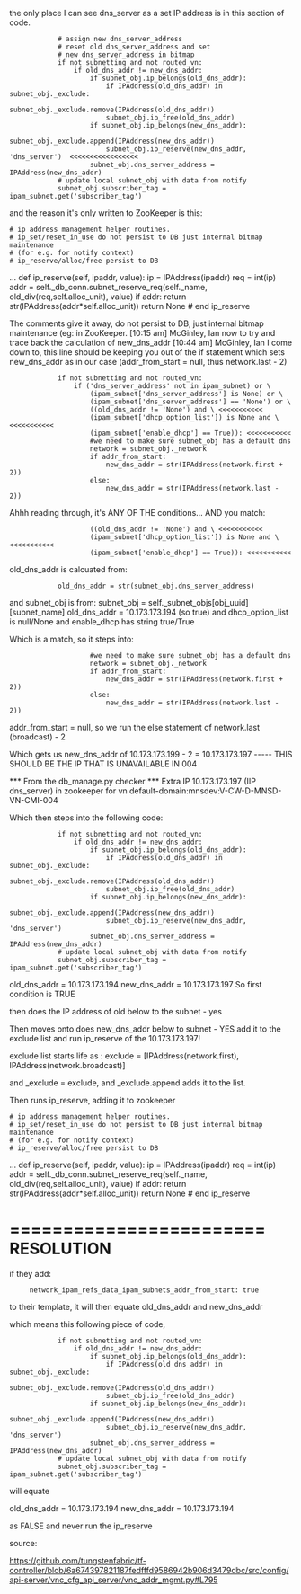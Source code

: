 the only place I can see dns_server as a set IP address is in this section of code.
 
                # assign new dns_server_address
                # reset old dns_server_address and set
                # new dns_server_address in bitmap
                if not subnetting and not routed_vn:
                    if old_dns_addr != new_dns_addr:
                        if subnet_obj.ip_belongs(old_dns_addr):
                            if IPAddress(old_dns_addr) in subnet_obj._exclude:
                                subnet_obj._exclude.remove(IPAddress(old_dns_addr))
                            subnet_obj.ip_free(old_dns_addr)
                        if subnet_obj.ip_belongs(new_dns_addr):
                            subnet_obj._exclude.append(IPAddress(new_dns_addr))
                            subnet_obj.ip_reserve(new_dns_addr, 'dns_server')  <<<<<<<<<<<<<<<<<
                        subnet_obj.dns_server_address = IPAddress(new_dns_addr)
                # update local subnet_obj with data from notify
                subnet_obj.subscriber_tag = ipam_subnet.get('subscriber_tag')
 
 
and the reason it's only written to ZooKeeper is this:
 
    # ip address management helper routines.
    # ip_set/reset_in_use do not persist to DB just internal bitmap maintenance
    # (for e.g. for notify context)
    # ip_reserve/alloc/free persist to DB
...
    def ip_reserve(self, ipaddr, value):
        ip = IPAddress(ipaddr)
        req = int(ip)
        addr = self._db_conn.subnet_reserve_req(self._name, old_div(req,self.alloc_unit), value)
        if addr:
            return str(IPAddress(addr*self.alloc_unit))
        return None
    # end ip_reserve


The comments give it away, do not persist to DB, just internal bitmap maintenance (eg: in ZooKeeper.
[10:15 am] McGinley, Ian
now to try and trace back the calculation of new_dns_addr
[10:44 am] McGinley, Ian
I come down to, this line should be keeping you out of the if statement which sets new_dns_addr as in our case (addr_from_start = null, thus network.last - 2)
 
                if not subnetting and not routed_vn:
                    if ('dns_server_address' not in ipam_subnet) or \
                        (ipam_subnet['dns_server_address'] is None) or \
                        (ipam_subnet['dns_server_address'] == 'None') or \
                        ((old_dns_addr != 'None') and \ <<<<<<<<<<<
                        (ipam_subnet['dhcp_option_list']) is None and \ <<<<<<<<<<<
                        (ipam_subnet['enable_dhcp'] == True)): <<<<<<<<<<<
                        #we need to make sure subnet_obj has a default dns
                        network = subnet_obj._network
                        if addr_from_start:
                            new_dns_addr = str(IPAddress(network.first + 2))
                        else:
                            new_dns_addr = str(IPAddress(network.last - 2))
 
Ahhh reading through, it's ANY OF THE conditions... AND you match:
 
                        ((old_dns_addr != 'None') and \ <<<<<<<<<<<
                        (ipam_subnet['dhcp_option_list']) is None and \ <<<<<<<<<<<
                        (ipam_subnet['enable_dhcp'] == True)): <<<<<<<<<<<
old_dns_addr is calcuated from:
 
                old_dns_addr = str(subnet_obj.dns_server_address)
and subnet_obj is from:
                subnet_obj = self._subnet_objs[obj_uuid][subnet_name]
old_dns_addr = 10.173.173.194 (so true) and dhcp_option_list is null/None and enable_dhcp has string true/True
 
Which is a match, so it steps into:
 
                        #we need to make sure subnet_obj has a default dns
                        network = subnet_obj._network
                        if addr_from_start:
                            new_dns_addr = str(IPAddress(network.first + 2))
                        else:
                            new_dns_addr = str(IPAddress(network.last - 2))
addr_from_start = null, so we run the else statement of network.last (broadcast) - 2
 
Which gets us new_dns_addr of 10.173.173.199 - 2 = 10.173.173.197 ----- THIS SHOULD BE THE IP THAT IS UNAVAILABLE IN 004
 
*** From the db_manage.py checker *** 
Extra IP 10.173.173.197 (IIP dns_server) in zookeeper for vn default-domain:mnsdev:V-CW-D-MNSD-VN-CMI-004
 
Which then steps into the following code:
 
                if not subnetting and not routed_vn:
                    if old_dns_addr != new_dns_addr:
                        if subnet_obj.ip_belongs(old_dns_addr):
                            if IPAddress(old_dns_addr) in subnet_obj._exclude:
                                subnet_obj._exclude.remove(IPAddress(old_dns_addr))
                            subnet_obj.ip_free(old_dns_addr)
                        if subnet_obj.ip_belongs(new_dns_addr):
                            subnet_obj._exclude.append(IPAddress(new_dns_addr))
                            subnet_obj.ip_reserve(new_dns_addr, 'dns_server')
                        subnet_obj.dns_server_address = IPAddress(new_dns_addr)
                # update local subnet_obj with data from notify
                subnet_obj.subscriber_tag = ipam_subnet.get('subscriber_tag')
old_dns_addr = 10.173.173.194
new_dns_addr = 10.173.173.197
So first condition is TRUE
 
then does the IP address of old below to the subnet - yes
 
Then moves onto does new_dns_addr below to subnet - YES
add it to the exclude list and run ip_reserve of the 10.173.173.197!
 
exclude list starts life as :         exclude = [IPAddress(network.first), IPAddress(network.broadcast)]
 
and _exclude = exclude, and _exclude.append adds it to the list.
 
Then runs ip_reserve, adding it to zookeeper
 
    # ip address management helper routines.
    # ip_set/reset_in_use do not persist to DB just internal bitmap maintenance
    # (for e.g. for notify context)
    # ip_reserve/alloc/free persist to DB
...
    def ip_reserve(self, ipaddr, value):
        ip = IPAddress(ipaddr)
        req = int(ip)
        addr = self._db_conn.subnet_reserve_req(self._name, old_div(req,self.alloc_unit), value)
        if addr:
            return str(IPAddress(addr*self.alloc_unit))
        return None
    # end ip_reserve

========================
RESOLUTION
========================

if they add:
 
         network_ipam_refs_data_ipam_subnets_addr_from_start: true

to their template, it will then equate old_dns_addr and new_dns_addr
 
which means this following piece of code,
 
                if not subnetting and not routed_vn:
                    if old_dns_addr != new_dns_addr:
                        if subnet_obj.ip_belongs(old_dns_addr):
                            if IPAddress(old_dns_addr) in subnet_obj._exclude:
                                subnet_obj._exclude.remove(IPAddress(old_dns_addr))
                            subnet_obj.ip_free(old_dns_addr)
                        if subnet_obj.ip_belongs(new_dns_addr):
                            subnet_obj._exclude.append(IPAddress(new_dns_addr))
                            subnet_obj.ip_reserve(new_dns_addr, 'dns_server')
                        subnet_obj.dns_server_address = IPAddress(new_dns_addr)
                # update local subnet_obj with data from notify
                subnet_obj.subscriber_tag = ipam_subnet.get('subscriber_tag')
will equate
 
old_dns_addr = 10.173.173.194
new_dns_addr = 10.173.173.194 
 
as FALSE and never run the ip_reserve


source:
 
https://github.com/tungstenfabric/tf-controller/blob/6a674397821187fedfffd9586942b906d3479dbc/src/config/api-server/vnc_cfg_api_server/vnc_addr_mgmt.py#L795
